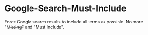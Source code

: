 # Google-Search-Must-Include
Force Google search results to include all terms as possible. No more "M̶i̶s̶s̶i̶n̶g̶" and "Must Include".
